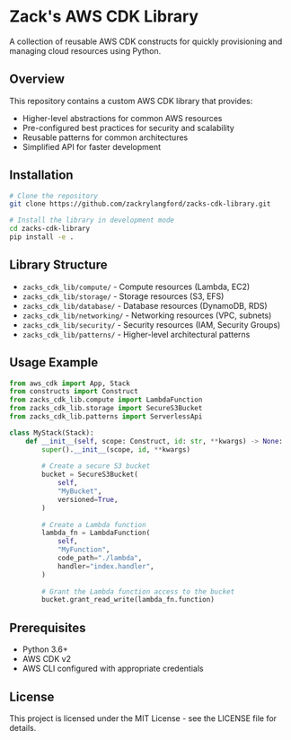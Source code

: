 # Zack's AWS CDK Library

A collection of reusable AWS CDK constructs for quickly provisioning and managing cloud resources using Python.

## Overview

This repository contains a custom AWS CDK library that provides:

- Higher-level abstractions for common AWS resources
- Pre-configured best practices for security and scalability
- Reusable patterns for common architectures
- Simplified API for faster development

## Installation

```bash
# Clone the repository
git clone https://github.com/zackrylangford/zacks-cdk-library.git

# Install the library in development mode
cd zacks-cdk-library
pip install -e .
```

## Library Structure

- `zacks_cdk_lib/compute/` - Compute resources (Lambda, EC2)
- `zacks_cdk_lib/storage/` - Storage resources (S3, EFS)
- `zacks_cdk_lib/database/` - Database resources (DynamoDB, RDS)
- `zacks_cdk_lib/networking/` - Networking resources (VPC, subnets)
- `zacks_cdk_lib/security/` - Security resources (IAM, Security Groups)
- `zacks_cdk_lib/patterns/` - Higher-level architectural patterns

## Usage Example

```python
from aws_cdk import App, Stack
from constructs import Construct
from zacks_cdk_lib.compute import LambdaFunction
from zacks_cdk_lib.storage import SecureS3Bucket
from zacks_cdk_lib.patterns import ServerlessApi

class MyStack(Stack):
    def __init__(self, scope: Construct, id: str, **kwargs) -> None:
        super().__init__(scope, id, **kwargs)
        
        # Create a secure S3 bucket
        bucket = SecureS3Bucket(
            self,
            "MyBucket",
            versioned=True,
        )
        
        # Create a Lambda function
        lambda_fn = LambdaFunction(
            self,
            "MyFunction",
            code_path="./lambda",
            handler="index.handler",
        )
        
        # Grant the Lambda function access to the bucket
        bucket.grant_read_write(lambda_fn.function)
```

## Prerequisites

- Python 3.6+
- AWS CDK v2
- AWS CLI configured with appropriate credentials

## License

This project is licensed under the MIT License - see the LICENSE file for details.